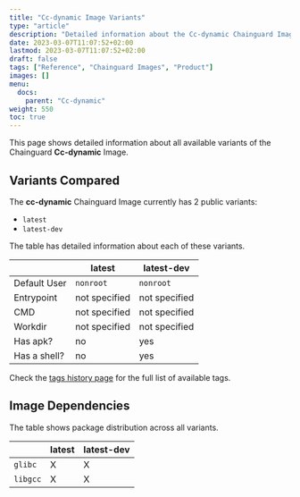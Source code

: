```yaml
---
title: "Cc-dynamic Image Variants"
type: "article"
description: "Detailed information about the Cc-dynamic Chainguard Image variants"
date: 2023-03-07T11:07:52+02:00
lastmod: 2023-03-07T11:07:52+02:00
draft: false
tags: ["Reference", "Chainguard Images", "Product"]
images: []
menu:
  docs:
    parent: "Cc-dynamic"
weight: 550
toc: true
---
```


This page shows detailed information about all available variants of the Chainguard **Cc-dynamic** Image.

## Variants Compared
The **cc-dynamic** Chainguard Image currently has 2 public variants: 

- `latest`
- `latest-dev`

The table has detailed information about each of these variants.

|              | latest        | latest-dev    |
|--------------|---------------|---------------|
| Default User | `nonroot`     | `nonroot`     |
| Entrypoint   | not specified | not specified |
| CMD          | not specified | not specified |
| Workdir      | not specified | not specified |
| Has apk?     | no            | yes           |
| Has a shell? | no            | yes           |

Check the [tags history page](/chainguard/chainguard-images/reference/cc-dynamic/tags_history/) for the full list of available tags.
## Image Dependencies
The table shows package distribution across all variants.

|          | latest | latest-dev |
|----------|--------|------------|
| `glibc`  | X      | X          |
| `libgcc` | X      | X          |
